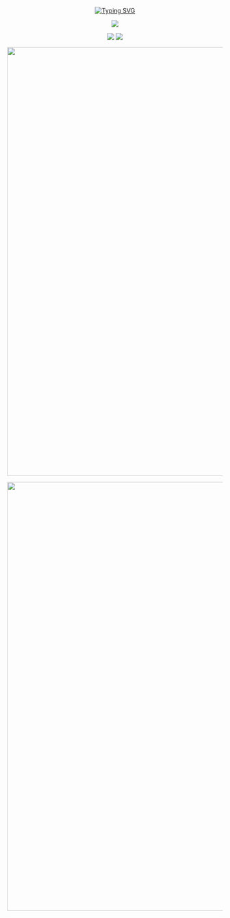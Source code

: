<p align="center">
        <a href="https://git.io/typing-svg"><img src="https://readme-typing-svg.demolab.com?font=Fira+Code&pause=1000&random=true&width=435&lines=Hello+This+is+Virus_Cui+Hello+2024" alt="Typing SVG" /></a>
    </p>
    <p align="center">
        <img align="center" src="https://skillicons.dev/icons?i=java,spring,elasticsearch,redis,mysql,vue,nuxt,nodejs,express,next,ts&theme=light" />
    </p>
    <p align="center">
        <a href="https://github.com/Virus-Cui"><img src="https://img.shields.io/badge/GitHub-Virus_Cui-blue?logo=github" /></a>
        <img src="https://img.shields.io/badge/QQ-2437916756-green?logo=tencentqq" />
    </p>
    <p align="center">
        <img  width="1000" src="https://github-readme-stats.vercel.app/api?username=Virus-Cui&theme=neon&include_all_commits=true&show_icons=true&hide_border=false" />
    </p>
    <p align="center">
        <img width="1000" src="https://github-readme-activity-graph.vercel.app/graph?username=Virus-Cui&theme=github-compact&hide_border=true&area=true" />
    </p>
